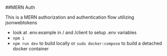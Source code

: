 ##MERN Auth

This is a MERN authorization and authentication flow utilizing jsonwebtokens

- look at .env.example in / and /client to setup .env variables
- `npm i`
- `npm run dev` to build locally or `sudo docker:compose` to build a detached docker container
